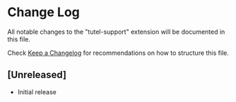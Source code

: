 # Change Log

All notable changes to the "tutel-support" extension will be documented in this file.

Check [Keep a Changelog](http://keepachangelog.com/) for recommendations on how to structure this file.

## [Unreleased]

- Initial release